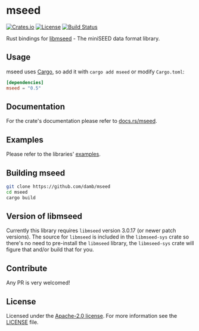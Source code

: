 # mseed

[![Crates.io](https://img.shields.io/crates/v/mseed)](https://crates.io/crates/mseed)
[![License](https://img.shields.io/badge/license-Apache%202.0-blue)](LICENSE)
[![Build Status](https://img.shields.io/github/actions/workflow/status/damb/mseed/rust.yml?branch=main)](https://github.com/damb/mseed/actions/workflows/rust.yml?query=branch%3Amain)

Rust bindings for [libmseed](https://github.com/EarthScope/libmseed) - The miniSEED data format library.

## Usage

mseed uses [Cargo](https://crates.io), so add it with `cargo add mseed` or
modify `Cargo.toml`:

```toml
[dependencies]
mseed = "0.5"
```

## Documentation

For the crate's documentation please refer to
[docs.rs/mseed](https://docs.rs/mseed/).

## Examples

Please refer to the libraries' [examples](examples/).

## Building mseed

```sh
git clone https://github.com/damb/mseed
cd mseed
cargo build
```

## Version of libmseed

Currently this library requires `libmseed` version 3.0.17 (or newer patch
versions). The source for `libmseed` is included in the `libmseed-sys` crate so
there's no need to pre-install the `libmseed` library, the `libmseed-sys` crate
will figure that and/or build that for you.

## Contribute

Any PR is very welcomed!

## License

Licensed under the [Apache-2.0 license](https://www.apache.org/licenses/LICENSE-2.0).
For more information see the [LICENSE](/LICENSE) file.

